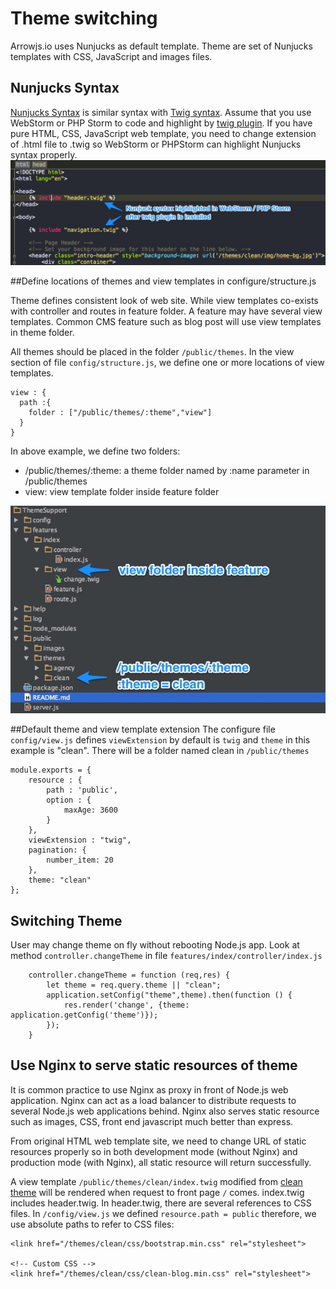 Theme switching
==================
Arrowjs.io uses Nunjucks as default template. Theme are set of Nunjucks templates with CSS, JavaScript and images files.

## Nunjucks Syntax

[Nunjucks Syntax](https://mozilla.github.io/nunjucks/) is similar syntax with [Twig syntax](http://twig.sensiolabs.org/). Assume that you use WebStorm or PHP Storm to code and highlight by [twig plugin](https://plugins.jetbrains.com/plugin/7303?pr=). If you have pure HTML, CSS,  JavaScript web template, you need to change extension of .html file to .twig so WebStorm or PHPStorm can highlight Nunjucks syntax properly.
![Nunjuck Highlight](help/nunjucksyntax.jpg)

##Define locations of themes and view templates in configure/structure.js

Theme defines consistent look of web site. While view templates co-exists with controller and routes in feature folder. 
A feature may have several view templates. Common CMS feature such as blog post will use view templates in theme folder.

All themes should be placed in the folder ```/public/themes```.
In the view section of file ```config/structure.js```,  we define one or more locations of view templates.

```
view : {
  path :{
    folder : ["/public/themes/:theme","view"]
  }
}
```

In above example, we define two folders:

* /public/themes/:theme: a theme folder named by :name parameter in /public/themes
* view: view template folder inside feature folder

![image](help/viewfolder.jpg)

##Default theme and view template extension
The configure file ```config/view.js``` defines ```viewExtension``` by default is ```twig``` and ```theme``` in this example is "clean". There will be a folder named clean in ```/public/themes```

```
module.exports = {
    resource : {
        path : 'public',
        option : {
            maxAge: 3600
        }
    },
    viewExtension : "twig",
    pagination: {
        number_item: 20
    },
    theme: "clean"
};
```

## Switching Theme

User may change theme on fly without rebooting Node.js app. Look at method ```controller.changeTheme``` in file ```features/index/controller/index.js```


```
    controller.changeTheme = function (req,res) {
        let theme = req.query.theme || "clean";
        application.setConfig("theme",theme).then(function () {
            res.render('change', {theme: application.getConfig('theme')});
        });
    }
```

## Use Nginx to serve static resources of theme

It is common practice to use Nginx as proxy in front of Node.js web application. Nginx can act as a load balancer to 
distribute requests to several Node.js web applications behind. Nginx also serves static resource such as images, CSS,
front end javascript much better than express.

From original HTML web template site, we need to change URL of static resources properly so in both development mode
(without Nginx) and production mode (with Nginx), all static resource will return successfully.

A view template ```/public/themes/clean/index.twig``` modified from [clean theme](http://startbootstrap.com/template-overviews/clean-blog/) will be rendered when request to front page ```/``` comes.
index.twig includes header.twig. In header.twig, there are several references to CSS files.
In ```/config/view.js``` we defined ```resource.path = public``` therefore, we use absolute paths to refer to CSS files:

```
<link href="/themes/clean/css/bootstrap.min.css" rel="stylesheet">

<!-- Custom CSS -->
<link href="/themes/clean/css/clean-blog.min.css" rel="stylesheet">
```